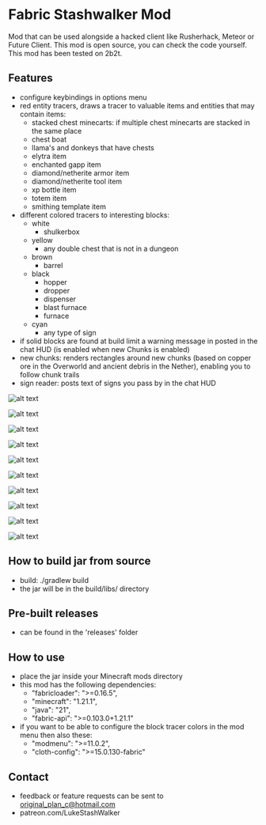 # Fabric Stashwalker Mod

Mod that can be used alongside a hacked client like Rusherhack, Meteor or Future Client.
This mod is open source, you can check the code yourself. This mod has been tested on 2b2t.

## Features

- configure keybindings in options menu
- red entity tracers, draws a tracer to valuable items and entities that may contain items:
    - stacked chest minecarts: if multiple chest minecarts are stacked in the same place
    - chest boat
    - llama's and donkeys that have chests
    - elytra item
    - enchanted gapp item
    - diamond/netherite armor item
    - diamond/netherite tool item
    - xp bottle item
    - totem item
    - smithing template item
- different colored tracers to interesting blocks:
    - white
        - shulkerbox
    - yellow
        - any double chest that is not in a dungeon
    - brown
        - barrel
    - black
        - hopper
        - dropper
        - dispenser
        - blast furnace
        - furnace
    - cyan
        - any type of sign
- if solid blocks are found at build limit a warning message in posted in the chat HUD (is enabled when new Chunks is enabled)
    <!-- - single or double chest if the chest is in a dungeon with a broken spawner (potential kit shop dropoff location) -->
- new chunks: renders rectangles around new chunks (based on copper ore in the Overworld and ancient debris in the Nether), enabling you to follow chunk trails
- sign reader: posts text of signs you pass by in the chat HUD

![alt text](screenshots/1.png)

![alt text](screenshots/2.png)

![alt text](screenshots/3.png)

![alt text](screenshots/4.png)

![alt text](screenshots/5.png)

<!-- ![alt text](screenshots/6.png) -->

![alt text](screenshots/7.png)

![alt text](screenshots/8.png)

![alt text](screenshots/9.png)

![alt text](screenshots/10.png)

![alt text](screenshots/11.png)

## How to build jar from source

- build: ./gradlew build 
- the jar will be in the build/libs/ directory

## Pre-built releases

- can be found in the 'releases' folder

## How to use

- place the jar inside your Minecraft mods directory
- this mod has the following dependencies:
	-	"fabricloader": ">=0.16.5",
	-	"minecraft": "1.21.1",
	-	"java": "21",
	-	"fabric-api": ">=0.103.0+1.21.1"
- if you want to be able to configure the block tracer colors in the mod menu then also these:
	- "modmenu": ">=11.0.2",
	- "cloth-config": ">=15.0.130-fabric"

## Contact

- feedback or feature requests can be sent to original_plan_c@hotmail.com
- patreon.com/LukeStashWalker
